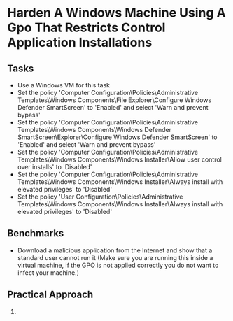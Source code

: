 # Harden A Windows Machine Using A Gpo That Restricts Control Application Installations

## Tasks
- Use a Windows VM for this task
- Set the policy 'Computer Configuration\Policies\Administrative Templates\Windows Components\File Explorer\Configure Windows Defender SmartScreen' to 'Enabled' and select 'Warn and prevent bypass'
- Set the policy 'Computer Configuration\Policies\Administrative Templates\Windows Components\Windows Defender SmartScreen\Explorer\Configure Windows Defender SmartScreen' to 'Enabled' and select 'Warn and prevent bypass'
- Set the policy 'Computer Configuration\Policies\Administrative Templates\Windows Components\Windows Installer\Allow user control over installs' to 'Disabled'
- Set the policy 'Computer Configuration\Policies\Administrative Templates\Windows Components\Windows Installer\Always install with elevated privileges' to 'Disabled'
- Set the policy 'User Configuration\Policies\Administrative Templates\Windows Components\Windows Installer\Always install with elevated privileges' to 'Disabled'



## Benchmarks
- Download a malicious application from the Internet and show that a standard user cannot run it (Make sure you are running this inside a virtual machine, if the GPO is not applied correctly you do not want to infect your machine.)



## Practical Approach
1. 
